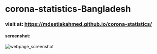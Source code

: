 # corona-statistics-Bangladesh
### visit at: https://mdestiakahmed.github.io/corona-statistics/
#### screenshot:
![webpage_screenshot](https://lh3.googleusercontent.com/8a8XJ7sSoOleMLvGuxgGjGnBBtdGuvlzbl7-SqwMTsVoXOrHR9wrzzHSBGBasAy-5TZRMuLALkUJqZ3PI2CX0UnGeM8p9NcofACUiNzH6Rh7IUp--48rBk1PXDmPMhljsDgIZNfVJ9dAzYwIM134mIrkt4sgcpQnymDuvYMG2VvUm3YTxyZWnOLbquOMyiDICIz_7dlt3v6yroV_btb3hCRHNzt8ODbGyCGrk_UwNETtCnPrS2NPwRQ5AH-oGYnp7aTX1pgrnPx_zycCKbUvxB-dDy3vEsyChknDJK-V3ZdXqcAxbtGWeaLon7rSPL-n6SfWidQ2jLN0strc3NVIzqsW_wET0KrgbrgWNfk_KA83ljOPICY_rmFbTrBeukaxqUWKWtTwN9n7iBCUWicjyVOlXSBDgJ0rA_wPr4_3zk96HZi7Nu9IkDZDakRnHthg0sN0p8OZmcOqQTNAEeujGrWRFMbW6qFivRRovepMqTVzA7S4LGkhzaMvSaS8ykO56QUXwEhlSfGSq-HDDFtlxUjygZ-TrW3gsOGZDWHRHkUtgP_7H_XcAYQORJDEZHyyPOzeXGuJskYIqt8CQbAtrgE5gp_6_Cr6pv4S9z7___KBMxSdCQD6NFKUyuE9oxRu2xrFY8tGqovLvrumt3pE0Vz-B4RsVAZ8SN1YEUaNMu8XhUCcwKFae2pghDeAaQ=w328-h417-no)
